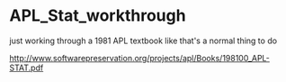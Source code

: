 # APL_Stat_workthrough
just working through a 1981 APL textbook like that's a normal thing to do



http://www.softwarepreservation.org/projects/apl/Books/198100_APL-STAT.pdf
